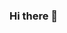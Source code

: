 ### Hi there 👋

<!--
**jfqg1924/jfqg1924** is a ✨ _special_ ✨ repository because its `README.md` (this file) appears on your GitHub profile.

Here are some ideas to get you started:

- 🔭 I’m currently working on Genomic populations
- 🌱 I’m currently learning R Markdown and Python
- 👯 I’m looking to collaborate on new tools of genomics

-->
